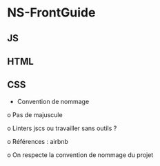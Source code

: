 # NS-FrontGuide

## JS


## HTML

## CSS
- Convention de nommage

o Pas de majuscule

o Linters jscs ou travailler sans outils ?

o Références : airbnb

o On respecte la convention de nommage du projet
